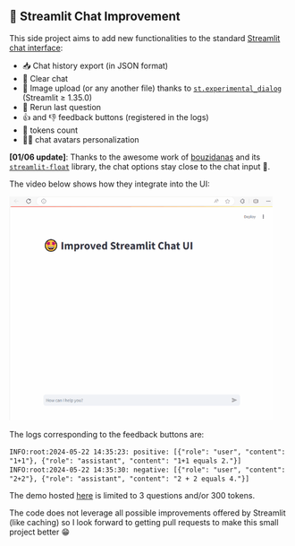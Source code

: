 
## 🤩 Streamlit Chat Improvement

This side project aims to add new functionalities to the standard [Streamlit chat interface](https://docs.streamlit.io/develop/api-reference/chat):

-   📥 Chat history export (in JSON format)
-   🧹 Clear chat
-   🎨 Image upload (or any another file) thanks to [```st.experimental_dialog```](https://docs.streamlit.io/develop/api-reference/execution-flow/st.dialog) (Streamlit ≥ 1.35.0)
-   🔁 Rerun last question
-   👍 and 👎 feedback buttons (registered in the logs)
-   💬 tokens count
-   👩‍💻 chat avatars personalization

**[01/06 update]**: Thanks to the awesome work of [bouzidanas](https://github.com/bouzidanas)  and its [```streamlit-float```](https://github.com/bouzidanas/streamlit-float) library, the chat options stay close to the chat input 🤩.

The video below shows how they integrate into the UI:

![Streamlit Chat Improved UI](./images/20240601-streamlit-chat-improvement-50.gif)


The logs corresponding to the feedback buttons are:

```
INFO:root:2024-05-22 14:35:23: positive: [{"role": "user", "content": "1+1"}, {"role": "assistant", "content": "1+1 equals 2."}]
INFO:root:2024-05-22 14:35:30: negative: [{"role": "user", "content": "2+2"}, {"role": "assistant", "content": "2 + 2 equals 4."}]
```

The demo hosted [here](https://chat-ui-improvement.streamlit.app/) is limited to 3 questions and/or 300 tokens.

The code does not leverage all possible improvements offered by Streamlit (like caching) so I look forward to getting pull requests to make this small project better 😁